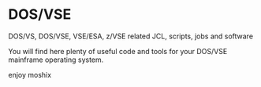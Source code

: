 # DOS/VSE 
DOS/VS, DOS/VSE, VSE/ESA, z/VSE related JCL, scripts, jobs and software

You will find here plenty of useful code and tools for your DOS/VSE mainframe operating system. 

enjoy
moshix
